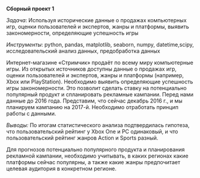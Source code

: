 **Сборный проект 1**

*Задача*: Используя исторические данные о продажах компьютерных игр, оценки пользователей и экспертов, жанры и платформы, выявить закономерности, определяющие успешность игры

*Инструменты*: python, pandas, matplotlib, seaborn, numpy, datetime,scipy, исследовательский анализ данных, предобработка данных

Интернет-магазине «Стримчик» продаёт по всему миру компьютерные игры. Из открытых источников доступны данные о продажах игр, оценки пользователей и экспертов, жанры и платформы (например, Xbox или PlayStation). Необходимо выявить определяющие успешность игры закономерности. Это позволит сделать ставку на потенциально популярный продукт и спланировать рекламные кампании. Перед нами данные до 2016 года. Представим, что сейчас декабрь 2016 г., и мы планируем кампанию на 2017-й. Необходимо отработать принцип работы с данными.

*Выводы:* По итогам статистического анализа подтвердилась гипотеза, что пользовательский рейтинг у Xbox One и PC одинаковый, и что пользовательский рейтинг жанров Action и Sports разный.

Для прогнозов потенциально популярного продукта и планирования рекламной кампании, необходимо учитывать,  в каких регионах какие платформы сейчас популярны, а также какие жанры предпочитает целевая аудитория в конкретном регионе.
